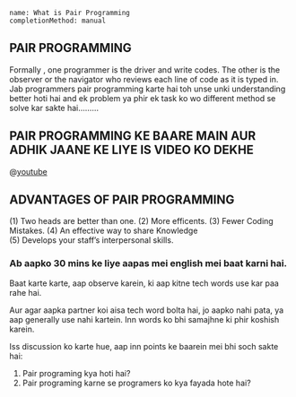 ```ngMeta
name: What is Pair Programming
completionMethod: manual
```

## PAIR PROGRAMMING
Formally , one programmer is the driver and write codes. The other is the observer or the navigator who reviews each line of code as it is typed in. Jab programmers pair programming karte hai toh unse unki understanding better hoti hai and ek problem ya phir  ek task ko wo different method se solve kar sakte hai………

## PAIR PROGRAMMING KE BAARE MAIN AUR ADHIK JAANE KE LIYE IS VIDEO KO DEKHE

@[youtube](YhV4TaZaB84)

## ADVANTAGES OF PAIR PROGRAMMING
(1) Two heads are better than one.
(2) More efficents.
(3) Fewer Coding Mistakes.
(4) An effective way to share Knowledge  
(5) Develops your staff’s interpersonal skills.

### Ab aapko 30 mins ke liye aapas mei english mei baat karni hai.

Baat karte karte, aap observe karein, ki aap kitne tech words use kar paa rahe hai.

Aur agar aapka partner koi aisa tech word bolta hai, jo aapko nahi pata, ya aap generally use nahi kartein. Inn words ko bhi samajhne ki phir koshish karein.

Iss discussion ko karte hue, aap inn points ke baarein mei bhi soch sakte hai:

1. Pair programing kya hoti hai?
2. Pair programing karne se programers ko kya fayada hote hai?
